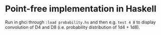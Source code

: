 # Point-free implementation in Haskell

Run in ghci through `:load probability.hs` and then e.g. `test 4 8` to display convolution of D4 and D8 (i.e. probability distribution of 1d4 + 1d8).

